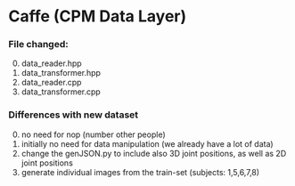 # Caffe (CPM Data Layer)

### File changed:
0. data_reader.hpp
0. data_transformer.hpp
0. data_reader.cpp
0. data_transformer.cpp

### Differences with new dataset
0. no need for nop (number other people)
0. initially no need for data manipulation (we already have a lot of data)
0. change the genJSON.py to include also 3D joint positions, as well as 2D joint positions
0. generate individual images from the train-set (subjects: 1,5,6,7,8)


